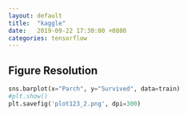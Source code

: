 ```yaml
---
layout: default
title:  "kaggle"
date:   2019-09-22 17:30:00 +0800
categories: tensorflow
---
```


## Figure Resolution
```python
sns.barplot(x="Parch", y="Survived", data=train)
#plt.show()
plt.savefig('plot123_2.png', dpi=300)
```
